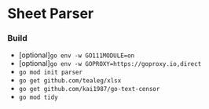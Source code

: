 # Sheet Parser

### Build
* [optional]`go env -w GO111MODULE=on`
* [optional]`go env -w GOPROXY=https://goproxy.io,direct`
* `go mod init parser`
* `go get github.com/tealeg/xlsx`
* `go get github.com/kai1987/go-text-censor`
* `go mod tidy`